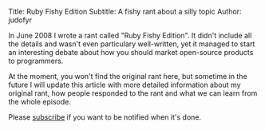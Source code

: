 Title: Ruby Fishy Edition
Subtitle: A fishy rant about a silly topic
Author: judofyr

In June 2008 I wrote a rant called "Ruby Fishy Edition". It didn't include all
the details and wasn't even particulary well-written, yet it managed to start
an interesting debate about how you should market open-source products to
programmers.

At the moment, you won't find the original rant here, but sometime in the
future I will update this article with more detailed information about my
original rant, how people responded to the rant and what we can learn from the
whole episode.

Please [subscribe](/changelog.xml) if you want to be notified when it's done.
